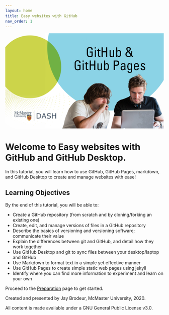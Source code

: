 ```yaml
---
layout: home
title: Easy websites with GitHub
nav_order: 1
---
```


<img src="/assets/img/DASH-advert.png" alt="Workshop Title Slide" width="600">

# Welcome to Easy websites with GitHub and GitHub Desktop. 

In this tutorial, you will learn how to use GitHub, GitHub Pages, markdown, and GitHub Desktop to create and manage websites with ease! 

## Learning Objectives

By the end of this tutorial, you will be able to: 
- Create a GitHub repository (from scratch and by cloning/forking an existing one)
- Create, edit, and manage versions of files in a GitHub repository
- Describe the basics of versioning and versioning software; communicate their value
- Explain the differences between git and GitHub, and detail how they work together
- Use GitHub Desktop and git to sync files between your desktop/laptop and GitHub
- Use Markdown to format text in a simple yet effective manner
- Use GitHub Pages to create simple static web pages using jekyll
- Identify where you can find more information to experiment and learn on your own

Proceed to the [Preparation](preparation) page to get started.


Created and presented by Jay Brodeur, McMaster University, 2020.

All content is made available under a GNU General Public License v3.0. 


